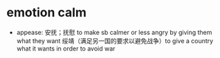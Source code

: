 # emotion calm

- appease: 安抚；抚慰 to make sb calmer or less angry by giving them what they want 绥靖（满足另一国的要求以避免战争）to give a country what it wants in order to avoid war
